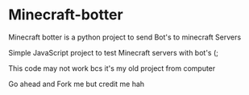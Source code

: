 # Minecraft-botter
Minecraft botter is a python project to send Bot's to minecraft Servers 

Simple JavaScript project to test Minecraft servers with bot's (;

This code may not work bcs it's my old project from computer

Go ahead and Fork me but credit me hah
